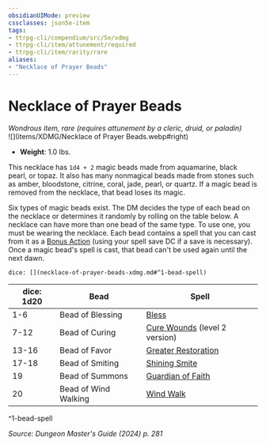 ```yaml
---
obsidianUIMode: preview
cssclasses: json5e-item
tags:
- ttrpg-cli/compendium/src/5e/xdmg
- ttrpg-cli/item/attunement/required
- ttrpg-cli/item/rarity/rare
aliases: 
- "Necklace of Prayer Beads"
---
```

# Necklace of Prayer Beads
*Wondrous item, rare (requires attunement by a cleric, druid, or paladin)*  
![](items/XDMG/Necklace of Prayer Beads.webp#right)  

- **Weight**: 1.0 lbs.

This necklace has `1d4 + 2` magic beads made from aquamarine, black pearl, or topaz. It also has many nonmagical beads made from stones such as amber, bloodstone, citrine, coral, jade, pearl, or quartz. If a magic bead is removed from the necklace, that bead loses its magic.

Six types of magic beads exist. The DM decides the type of each bead on the necklace or determines it randomly by rolling on the table below. A necklace can have more than one bead of the same type. To use one, you must be wearing the necklace. Each bead contains a spell that you can cast from it as a [Bonus Action](bonus-action-xphb.md) (using your spell save DC if a save is necessary). Once a magic bead's spell is cast, that bead can't be used again until the next dawn.

`dice: [](necklace-of-prayer-beads-xdmg.md#^1-bead-spell)`

| dice: 1d20 | Bead | Spell |
|------------|------|-------|
| 1-6 | Bead of Blessing | [Bless](bless-xphb.md) |
| 7-12 | Bead of Curing | [Cure Wounds](cure-wounds-xphb.md) (level 2 version) |
| 13-16 | Bead of Favor | [Greater Restoration](greater-restoration-xphb.md) |
| 17-18 | Bead of Smiting | [Shining Smite](shining-smite-xphb.md) |
| 19 | Bead of Summons | [Guardian of Faith](guardian-of-faith-xphb.md) |
| 20 | Bead of Wind Walking | [Wind Walk](/3-Compendium/CLI/spells/wind-walk-xphb.md) |
^1-bead-spell

*Source: Dungeon Master's Guide (2024) p. 281*